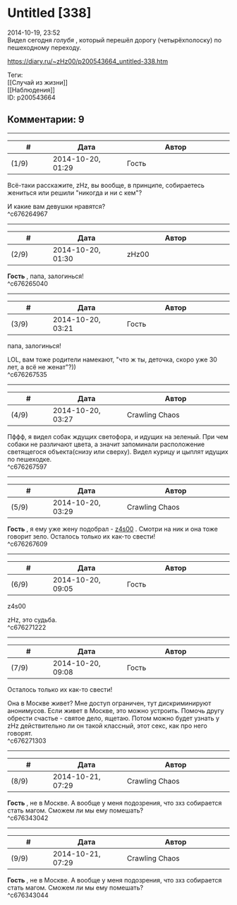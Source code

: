 Untitled [338]
==============

  
2014-10-19, 23:52  
 Видел сегодня  *голубя*  , который перешёл дорогу (четырёхполоску) по пешеходному переходу.   
  
<https://diary.ru/~zHz00/p200543664_untitled-338.htm>  
  
Теги:  
[[Случай из жизни]]  
[[Наблюдения]]  
ID: p200543664  


Комментарии: 9
--------------

  


---



|         #         |              Дата              |                     Автор                     |           ID           |
| --- | --- | --- | --- |
| (1/9) | 2014-10-20, 01:29 | Гость | c676264967 |

  
 Всё-таки расскажите, zHz, вы вообще, в принципе, собираетесь жениться или решили "никогда и ни с кем"?   
   
 И какие вам девушки нравятся?   
 ^c676264967

---



|         #         |              Дата              |                     Автор                     |           ID           |
| --- | --- | --- | --- |
| (2/9) | 2014-10-20, 01:30 | zHz00 | c676265040 |

  
  **Гость**  , папа, залогинься!   
 ^c676265040

---



|         #         |              Дата              |                     Автор                     |           ID           |
| --- | --- | --- | --- |
| (3/9) | 2014-10-20, 03:21 | Гость | c676267535 |

  
  папа, залогинься!    
   
 LOL, вам тоже родители намекают, "что ж ты, деточка, скоро уже 30 лет, а всё не женат"?))   
 ^c676267535

---



|         #         |              Дата              |                     Автор                     |           ID           |
| --- | --- | --- | --- |
| (4/9) | 2014-10-20, 03:27 | Crawling Chaos | c676267597 |

  
 Пффф, я видел собак ждущих светофора, и идущих на зеленый. При чем собаки не различают цвета, а значит запоминали расположение светящегося объекта(снизу или сверху). Видел курицу и цыплят идущих по пешеходке.   
 ^c676267597

---



|         #         |              Дата              |                     Автор                     |           ID           |
| --- | --- | --- | --- |
| (5/9) | 2014-10-20, 03:29 | Crawling Chaos | c676267609 |

  
  **Гость**  , я ему уже жену подобрал -   [z4s00](http://z4s00.diary.ru "дневник: Kitsuneko's eye")  . Смотри на ник и она тоже говорит зело. Осталось только их как-то свести!   
 ^c676267609

---



|         #         |              Дата              |                     Автор                     |           ID           |
| --- | --- | --- | --- |
| (6/9) | 2014-10-20, 09:05 | Гость | c676271222 |

  
  z4s00    
   
 zHz, это судьба.   
 ^c676271222

---



|         #         |              Дата              |                     Автор                     |           ID           |
| --- | --- | --- | --- |
| (7/9) | 2014-10-20, 09:08 | Гость | c676271303 |

  
  Осталось только их как-то свести!    
   
 Она в Москве живет? Мне доступ ограничен, тут дискриминируют анонимусов. Если живет в Москве, это можно устроить. Помочь другу обрести счастье - святое дело, ящетаю. Потом можно будет узнать у zHz действительно ли он такой классный, этот секс, как про него говорят.   
 ^c676271303

---



|         #         |              Дата              |                     Автор                     |           ID           |
| --- | --- | --- | --- |
| (8/9) | 2014-10-21, 07:29 | Crawling Chaos | c676343042 |

  
  **Гость**  , не в Москве. А вообще у меня подозрения, что зхз собирается стать магом. Сможем ли мы ему помешать?   
 ^c676343042

---



|         #         |              Дата              |                     Автор                     |           ID           |
| --- | --- | --- | --- |
| (9/9) | 2014-10-21, 07:29 | Crawling Chaos | c676343044 |

  
  **Гость**  , не в Москве. А вообще у меня подозрения, что зхз собирается стать магом. Сможем ли мы ему помешать?   
 ^c676343044